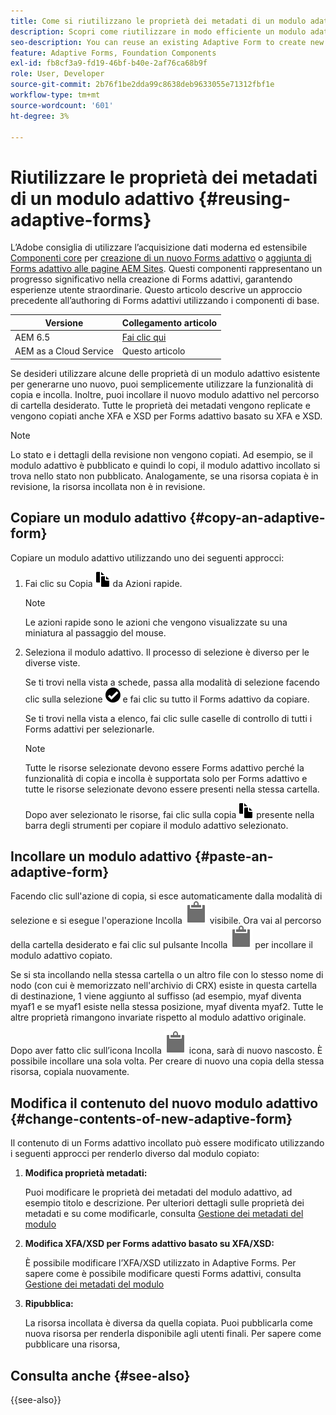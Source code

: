 ```yaml
---
title: Come si riutilizzano le proprietà dei metadati di un modulo adattivo?
description: Scopri come riutilizzare in modo efficiente un modulo adattivo esistente per crearne uno nuovo.
seo-description: You can reuse an existing Adaptive Form to create new Adaptive Forms.
feature: Adaptive Forms, Foundation Components
exl-id: fb8cf3a9-fd19-46bf-b40e-2af76ca68b9f
role: User, Developer
source-git-commit: 2b76f1be2dda99c8638deb9633055e71312fbf1e
workflow-type: tm+mt
source-wordcount: '601'
ht-degree: 3%

---
```


# Riutilizzare le proprietà dei metadati di un modulo adattivo {#reusing-adaptive-forms}

<span class="preview"> L’Adobe consiglia di utilizzare l’acquisizione dati moderna ed estensibile [Componenti core](https://experienceleague.adobe.com/docs/experience-manager-core-components/using/adaptive-forms/introduction.html?lang=it) per [creazione di un nuovo Forms adattivo](/help/forms/creating-adaptive-form-core-components.md) o [aggiunta di Forms adattivo alle pagine AEM Sites](/help/forms/create-or-add-an-adaptive-form-to-aem-sites-page.md). Questi componenti rappresentano un progresso significativo nella creazione di Forms adattivi, garantendo esperienze utente straordinarie. Questo articolo descrive un approccio precedente all’authoring di Forms adattivi utilizzando i componenti di base. </span>


| Versione | Collegamento articolo |
| -------- | ---------------------------- |
| AEM 6.5 | [Fai clic qui](https://experienceleague.adobe.com/docs/experience-manager-65/forms/adaptive-forms-basic-authoring/reusing-adaptive-forms.html) |
| AEM as a Cloud Service | Questo articolo |

Se desideri utilizzare alcune delle proprietà di un modulo adattivo esistente per generarne uno nuovo, puoi semplicemente utilizzare la funzionalità di copia e incolla. Inoltre, puoi incollare il nuovo modulo adattivo nel percorso di cartella desiderato. Tutte le proprietà dei metadati vengono replicate e vengono copiati anche XFA e XSD per Forms adattivo basato su XFA e XSD.

>[!NOTE]
>
>Lo stato e i dettagli della revisione non vengono copiati. Ad esempio, se il modulo adattivo è pubblicato e quindi lo copi, il modulo adattivo incollato si trova nello stato non pubblicato. Analogamente, se una risorsa copiata è in revisione, la risorsa incollata non è in revisione.

## Copiare un modulo adattivo {#copy-an-adaptive-form}

Copiare un modulo adattivo utilizzando uno dei seguenti approcci:

1. Fai clic su Copia ![aem6forms_copy](assets/aem6forms_copy.png) da Azioni rapide.

   >[!NOTE]
   >
   >Le azioni rapide sono le azioni che vengono visualizzate su una miniatura al passaggio del mouse.

1. Seleziona il modulo adattivo. Il processo di selezione è diverso per le diverse viste.

   Se ti trovi nella vista a schede, passa alla modalità di selezione facendo clic sulla selezione ![aem6forms_check-circle](assets/aem6forms_check-circle.png) e fai clic su tutto il Forms adattivo da copiare.

   Se ti trovi nella vista a elenco, fai clic sulle caselle di controllo di tutti i Forms adattivi per selezionarle.

   >[!NOTE]
   >
   >Tutte le risorse selezionate devono essere Forms adattivo perché la funzionalità di copia e incolla è supportata solo per Forms adattivo e tutte le risorse selezionate devono essere presenti nella stessa cartella.

   Dopo aver selezionato le risorse, fai clic sulla copia ![aem6forms_copy](assets/aem6forms_copy.png) presente nella barra degli strumenti per copiare il modulo adattivo selezionato.

## Incollare un modulo adattivo {#paste-an-adaptive-form}

Facendo clic sull&#39;azione di copia, si esce automaticamente dalla modalità di selezione e si esegue l&#39;operazione Incolla ![Incolla](assets/Smock_Paste_18_N.svg) visibile. Ora vai al percorso della cartella desiderato e fai clic sul pulsante Incolla ![Incolla](assets/Smock_Paste_18_N.svg) per incollare il modulo adattivo copiato.

Se si sta incollando nella stessa cartella o un altro file con lo stesso nome di nodo (con cui è memorizzato nell&#39;archivio di CRX) esiste in questa cartella di destinazione, 1 viene aggiunto al suffisso (ad esempio, myaf diventa myaf1 e se myaf1 esiste nella stessa posizione, myaf diventa myaf2. Tutte le altre proprietà rimangono invariate rispetto al modulo adattivo originale.

Dopo aver fatto clic sull’icona Incolla ![Incolla](assets/Smock_Paste_18_N.svg) icona, sarà di nuovo nascosto. È possibile incollare una sola volta. Per creare di nuovo una copia della stessa risorsa, copiala nuovamente.

## Modifica il contenuto del nuovo modulo adattivo {#change-contents-of-new-adaptive-form}

Il contenuto di un Forms adattivo incollato può essere modificato utilizzando i seguenti approcci per renderlo diverso dal modulo copiato:

1. **Modifica proprietà metadati:**

   Puoi modificare le proprietà dei metadati del modulo adattivo, ad esempio titolo e descrizione. Per ulteriori dettagli sulle proprietà dei metadati e su come modificarle, consulta [Gestione dei metadati del modulo](manage-form-metadata.md)

1. **Modifica XFA/XSD per Forms adattivo basato su XFA/XSD:**

   È possibile modificare l’XFA/XSD utilizzato in Adaptive Forms. Per sapere come è possibile modificare questi Forms adattivi, consulta [Gestione dei metadati del modulo](manage-form-metadata.md)

1. **Ripubblica:**

   La risorsa incollata è diversa da quella copiata. Puoi pubblicarla come nuova risorsa per renderla disponibile agli utenti finali. Per sapere come pubblicare una risorsa, <!-- see [Publishing and unpublishing forms](publishing-unpublishing-forms.md) -->


## Consulta anche {#see-also}

{{see-also}}